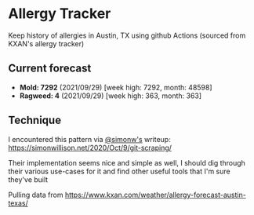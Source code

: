# Allergy Tracker

Keep history of allergies in Austin, TX using github Actions (sourced from KXAN's allergy tracker)

## Current forecast
<!-- INJECT FORECAST -->
- **Mold: 7292** (2021/09/29)  [week high: 7292, month: 48598]
- **Ragweed: 4** (2021/09/29)  [week high: 363, month: 363]
<!-- END INJECT FORECAST -->

## Technique

I encountered this pattern via [@simonw's](https://github.com/simonw) writeup: https://simonwillison.net/2020/Oct/9/git-scraping/

Their implementation seems nice and simple as well, I should dig through their various use-cases for it and find other useful tools that I'm sure they've built

Pulling data from https://www.kxan.com/weather/allergy-forecast-austin-texas/
